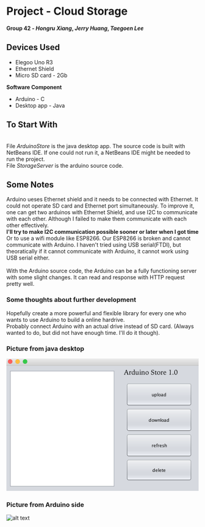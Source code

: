 # Project - Cloud Storage
**Group 42 - _Hongru Xiang_, _Jerry Huang_, _Taegoen Lee_**
## Devices Used
- Elegoo Uno R3
- Ethernet Shield
- Micro SD card - 2Gb

**Software Component**
- Arduino - C
- Desktop app - Java

## To Start With
<br> File _ArduinoStore_ is the java desktop app. The source code is built with NetBeans IDE. If one could not run it, a NetBeans IDE might be needed to run the project.
<br> File _StorageServer_ is the arduino source code.
## Some Notes
Arduino ueses Ethernet shield and it needs to be connected with Ethernet. It could not operate SD card and Ethernet port simultaneously. To improve it, one can get two arduinos with Ethernet Shield, and use I2C to communicate with each other. Although I failed to make them communicate with each other effectively.
<br> **I'll try to make I2C communication possible sooner or later when I got time**
<br> Or to use a wifi module like ESP8266. Our ESP8266 is broken and cannot communicate with Arduino. I haven't tried using USB serial(FTDI), but theoratically if it cannot communicate with Arduino, it cannot work using USB serial either.
<br>
<br> With the Arduino source code, the Arduino can be a fully functioning server with some slight changes. It can read and response with HTTP request pretty well.

### Some thoughts about further development
Hopefully create a more powerful and flexible library for every one who wants to use Arduino to build a online hardrive.
<br> Probably connect Arduino with an actual drive instead of SD card. (Always wanted to do, but did not have enough time. I'll do it though).
### Picture from java desktop
![alt text](desktop_pic.png)
### Picture from Arduino side
![alt text](arduino_pic.PNG)

